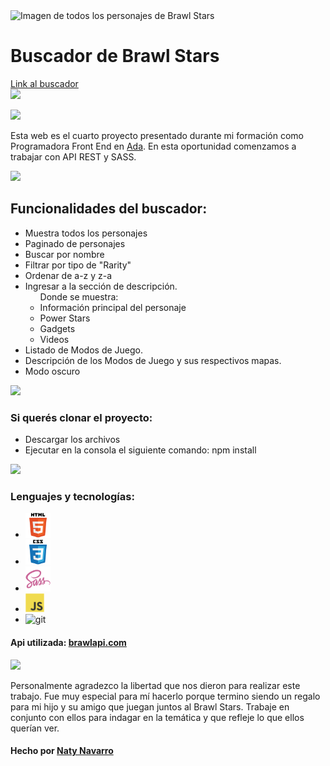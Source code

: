 <img src="https://s03.s3c.es/imag/_v0/770x420/d/1/0/BrawlStars.jpg" alt="Imagen de todos los personajes de Brawl Stars" whidth = "100%">

<h1>Buscador de Brawl Stars</h1>

<a href="https://nataliasoledadnavarro.github.io/Brawl-Stars/">Link al buscador</a> 
<br>
<img src="https://media0.giphy.com/media/J4TxHPk4BMjuo0UwbI/giphy.gif?cid=ecf05e472i2vx68mf51d75gj115drkm3a49pimy091p4y2ne&rid=giphy.gif&ct=s" width="50px"/>

<img src="https://media0.giphy.com/media/gLREPOkkRAGGCGNKbZ/giphy.gif?cid=ecf05e47eq5v1f29yzieccr39ruwx8dsgi2ijmrk0fbih3pu&rid=giphy.gif&ct=s" whidth = "100%">

<p>Esta web es el cuarto proyecto presentado durante mi formación como Programadora Front End en <a href="https://adaitw.org/">Ada</a>. En esta oportunidad comenzamos a trabajar con API REST y SASS.</p>

<img src="https://media0.giphy.com/media/gLREPOkkRAGGCGNKbZ/giphy.gif?cid=ecf05e47eq5v1f29yzieccr39ruwx8dsgi2ijmrk0fbih3pu&rid=giphy.gif&ct=s" whidth = "100%">

<h2>Funcionalidades del buscador:</h2>
<ul>
    <li>Muestra todos los personajes</li>
    <li>Paginado de personajes</li>
    <li>Buscar por nombre</li>
    <li>Filtrar por tipo de "Rarity"</li>
    <li>Ordenar de a-z y z-a</li>
    <li>Ingresar a la sección de descripción.
        <ul>Donde se muestra:
            <li>Información principal del personaje</li>
            <li>Power Stars</li>
            <li>Gadgets</li>
            <li>Videos</li>
        </ul>
    </li>
     <li>Listado de Modos de Juego.</li>
      <li>Descripción de los Modos de Juego y sus respectivos mapas.</li>
    <li>Modo oscuro</li>
</ul>

<img src="https://media0.giphy.com/media/gLREPOkkRAGGCGNKbZ/giphy.gif?cid=ecf05e47eq5v1f29yzieccr39ruwx8dsgi2ijmrk0fbih3pu&rid=giphy.gif&ct=s" whidth = "100%">

<h3>Si querés clonar el proyecto:</h3>
    <ul>
        <li>Descargar los archivos</li>
        <li>Ejecutar en la consola el siguiente comando: npm install</li>
    </ul>

<img src="https://media0.giphy.com/media/gLREPOkkRAGGCGNKbZ/giphy.gif?cid=ecf05e47eq5v1f29yzieccr39ruwx8dsgi2ijmrk0fbih3pu&rid=giphy.gif&ct=s" whidth = "100%">

<h3>Lenguajes y tecnologías:</h3>
    <ul>
        <li> <img src="https://raw.githubusercontent.com/devicons/devicon/master/icons/html5/html5-original-wordmark.svg" alt="html5" width="40" height="40"/> </li>
        <li> <img src="https://raw.githubusercontent.com/devicons/devicon/master/icons/css3/css3-original-wordmark.svg" alt="css3" width="40" height="40"/></li>
        <li> <img src="https://raw.githubusercontent.com/devicons/devicon/master/icons/sass/sass-original.svg" alt="sass" width="40" height="40"/></li>
        <li> <img src="https://raw.githubusercontent.com/devicons/devicon/master/icons/javascript/javascript-original.svg" alt="javascript" width="30" height="30"/> </li>
        <li> <img src="https://www.vectorlogo.zone/logos/git-scm/git-scm-icon.svg" alt="git" width="30" height="30"/></li>
    </ul>
    
#### Api utilizada: [brawlapi.com](https://brawlapi.com/#/)

<img src="https://media0.giphy.com/media/gLREPOkkRAGGCGNKbZ/giphy.gif?cid=ecf05e47eq5v1f29yzieccr39ruwx8dsgi2ijmrk0fbih3pu&rid=giphy.gif&ct=s" whidth = "100%">

<P>Personalmente agradezco la libertad que nos dieron para realizar este trabajo. Fue muy especial para mí hacerlo porque termino siendo un regalo para mi hijo y su amigo que juegan juntos al Brawl Stars. Trabaje en conjunto con ellos para indagar en la temática y que refleje lo que ellos querían ver.</P>

#### Hecho por [Naty Navarro](https://www.linkedin.com/in/nataliasoledadnavarro/)